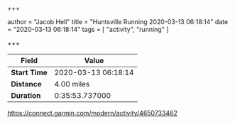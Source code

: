 +++

author = "Jacob Hell"
title = "Huntsville Running 2020-03-13 06:18:14"
date = "2020-03-13 06:18:14"
tags = [
    "activity", "running"
]

+++

<!--more-->

|Field  |Value  |
|--- | --- |
|**Start Time**|2020-03-13 06:18:14|
|**Distance**|4.00 miles|
|**Duration**|0:35:53.737000|

https://connect.garmin.com/modern/activity/4650733462
